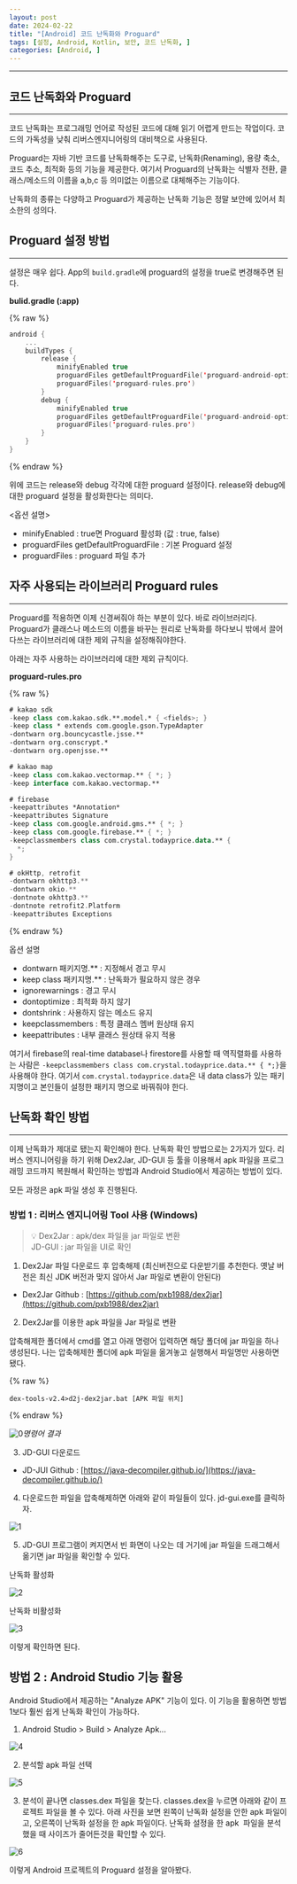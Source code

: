 ```yaml
---
layout: post
date: 2024-02-22
title: "[Android] 코드 난독화와 Proguard"
tags: [설정, Android, Kotlin, 보안, 코드 난독화, ]
categories: [Android, ]
---
```



---



## 코드 난독화와 Proguard


---


코드 난독화는 프로그래밍 언어로 작성된 코드에 대해 읽기 어렵게 만드는 작업이다. 코드의 가독성을 낮춰 리버스엔지니어링의 대비책으로 사용된다.


Proguard는 자바 기반 코드를 난독화해주는 도구로, 난독화(Renaming), 용량 축소, 코드 추소, 최적화 등의 기능을 제공한다. 여기서 Proguard의 난독화는 식별자 전환, 클래스/메소드의 이름을 a,b,c 등 의미없는 이름으로 대체해주는 기능이다.


난독화의 종류는 다양하고 Proguard가 제공하는 난독화 기능은 정말 보안에 있어서 최소한의 성의다.



## Proguard 설정 방법


---


설정은 매우 쉽다. App의 `build.gradle`에 proguard의 설정을 true로 변경해주면 된다.


**bulid.gradle (:app)**



{% raw %}
```kotlin
android {
    ...
    buildTypes {
        release {
            minifyEnabled true
            proguardFiles getDefaultProguardFile('proguard-android-optimize.txt'), 'proguard-rules.pro'
            proguardFiles('proguard-rules.pro')
        }
        debug {
            minifyEnabled true
            proguardFiles getDefaultProguardFile('proguard-android-optimize.txt'), 'proguard-rules.pro'
            proguardFiles('proguard-rules.pro')
        }
    }
}
```
{% endraw %}



위에 코드는 release와 debug 각각에 대한 proguard 설정이다. release와 debug에 대한 proguard 설정을 활성화한다는 의미다.


<옵션 설명>

- minifyEnabled : true면 Proguard 활성화 (값 : true, false)
- proguardFiles getDefaultProguardFile : 기본 Proguard 설정
- proguardFiles : proguard 파일 추가


## 자주 사용되는 라이브러리 Proguard rules


---


Proguard를 적용하면 이제 신경써줘야 하는 부분이 있다. 바로 라이브러리다. Proguard가 클래스나 메소드의 이름을 바꾸는 원리로 난독화를 하다보니 밖에서 끌어다쓰는 라이브러리에 대한 제외 규칙을 설정해줘야한다.


아래는 자주 사용하는 라이브러리에 대한 제외 규칙이다.


**proguard-rules.pro**



{% raw %}
```kotlin
# kakao sdk
-keep class com.kakao.sdk.**.model.* { <fields>; }
-keep class * extends com.google.gson.TypeAdapter
-dontwarn org.bouncycastle.jsse.**
-dontwarn org.conscrypt.*
-dontwarn org.openjsse.**

# kakao map
-keep class com.kakao.vectormap.** { *; }
-keep interface com.kakao.vectormap.**

# firebase
-keepattributes *Annotation*
-keepattributes Signature
-keep class com.google.android.gms.** { *; }
-keep class com.google.firebase.** { *; }
-keepclassmembers class com.crystal.todayprice.data.** {
  *;
}

# okHttp, retrofit
-dontwarn okhttp3.**
-dontwarn okio.**
-dontnote okhttp3.**
-dontnote retrofit2.Platform
-keepattributes Exceptions
```
{% endraw %}



옵션 설명

- dontwarn 패키지명.** : 지정해서 경고 무시
- keep class 패키지명.** : 난독화가 필요하지 않은 경우
- ignorewarnings : 경고 무시
- dontoptimize : 최적화 하지 않기
- dontshrink : 사용하지 않는 메소드 유지
- keepclassmembers : 특정 클래스 멤버 원상태 유지
- keepattributes : 내부 클래스 원상태 유지 적용

여기서 firebase의 real-time database나 firestore를 사용할 때 역직렬화를 사용하는 사람은 `-keepclassmembers class com.crystal.todayprice.data.** { *;}`을 사용해야 한다. 여기서 `com.crystal.todayprice.data`은 내 data class가 있는 패키지명이고 본인들이 설정한 패키지 명으로 바꿔줘야 한다.



## 난독화 확인 방법


---


이제 난독화가 제대로 됐는지 확인해야 한다. 난독화 확인 방법으로는 2가지가 있다. 리버스 엔지니어링을 하기 위해 Dex2Jar, JD-GUI 등 툴을 이용해서 apk 파일을 프로그래밍 코드까지 복원해서 확인하는 방법과 Android Studio에서 제공하는 방법이 있다.


모든 과정은 apk 파일 생성 후 진행된다.



### 방법 1 : 리버스 엔지니어링 Tool 사용 (Windows)


> 💡 Dex2Jar : apk/dex 파일을 jar 파일로 변환  
> JD-GUI : jar 파일을 UI로 확인


1. Dex2Jar 파일 다운로드 후 압축해제 (최신버전으로 다운받기를 추천한다. 옛날 버전은 최신 JDK 버전과 맞지 않아서 Jar 파일로 변환이 안된다)


- Dex2Jar Github : [https://github.com/pxb1988/dex2jar](https://github.com/pxb1988/dex2jar)


2. Dex2Jar를 이용한 apk 파일을 Jar 파일로 변환


압축해제한 폴더에서 cmd를 열고 아래 명령어 입력하면 해당 폴더에 jar 파일을 하나 생성된다. 나는 압축해제한 폴더에 apk 파일을 옮겨놓고 실행해서 파일명만 사용하면 됐다.



{% raw %}
```text
dex-tools-v2.4>d2j-dex2jar.bat [APK 파일 위치]
```
{% endraw %}



![0](/assets/img/GBD18/0.png)_명령어 결과_


3. JD-GUI 다운로드


- JD-JUI Github : [https://java-decompiler.github.io/](https://java-decompiler.github.io/)


4. 다운로드한 파일을 압축해제하면 아래와 같이 파일들이 있다. jd-gui.exe를 클릭하자.


![1](/assets/img/GBD18/1.png)


5. JD-GUI 프로그램이 켜지면서 빈 화면이 나오는 데 거기에 jar 파일을 드래그해서 옮기면 jar 파일을 확인할 수 있다.


난독화 활성화


![2](/assets/img/GBD18/2.png)


난독화 비활성화


![3](/assets/img/GBD18/3.png)


이렇게 확인하면 된다.



## **방법 2 : Android Studio 기능 활용**


Android Studio에서 제공하는 "Analyze APK" 기능이 있다. 이 기능을 활용하면 방법 1보다 훨씬 쉽게 난독화 확인이 가능하다.


1. Android Studio > Build > Analyze Apk...


![4](/assets/img/GBD18/4.png)


2. 분석할 apk 파일 선택


![5](/assets/img/GBD18/5.png)


3. 분석이 끝나면 classes.dex 파일을 찾는다. classes.dex을 누르면 아래와 같이 프로젝트 파일을 볼 수 있다. 아래 사진을 보면 왼쪽이 난독화 설정을 안한 apk 파일이고, 오른쪽이 난독화 설정을 한 apk 파일이다. 난독화 설정을 한 apk  파일을 분석했을 때 사이즈가 줄어든것을 확인할 수 있다.


![6](/assets/img/GBD18/6.png)


이렇게 Android 프로젝트의 Proguard 설정을 알아봤다.

